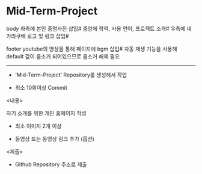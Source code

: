 # Mid-Term-Project

body 좌측에 본인 증명사진 삽입#
     중앙에 학력, 사용 언어, 프로젝트 소개#
     우측에 네카라쿠배 로고 및 링크 삽입#
     
footer youtube의 영상을 통해 페이지에 bgm 삽입#
       자동 재생 기능을 사용해 default 값이 음소거 되어있으므로 음소거 해제 필요
 
 ---

<Github>

- ‘Mid-Term-Project’ Repository를 생성해서 작업

- 최소 10회이상 Commit

 

<내용>

자기 소개를 위한 개인 홈페이지 작성

- 최소 이미지 2개 이상

- 동영상 또는 동영상 링크 추가 (옵션)

<제출>

- Github Repository 주소로 제출
